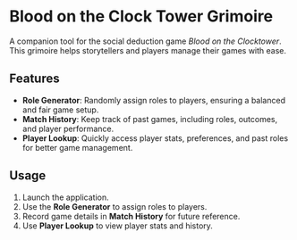 # Blood on the Clock Tower Grimoire

A companion tool for the social deduction game *Blood on the Clocktower*. This grimoire helps storytellers and players manage their games with ease.

## Features

- **Role Generator**: Randomly assign roles to players, ensuring a balanced and fair game setup.
- **Match History**: Keep track of past games, including roles, outcomes, and player performance.
- **Player Lookup**: Quickly access player stats, preferences, and past roles for better game management.

## Usage

1. Launch the application.
2. Use the **Role Generator** to assign roles to players.
3. Record game details in **Match History** for future reference.
4. Use **Player Lookup** to view player stats and history.